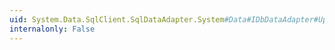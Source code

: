 ```yaml
---
uid: System.Data.SqlClient.SqlDataAdapter.System#Data#IDbDataAdapter#UpdateCommand
internalonly: False
---
```

